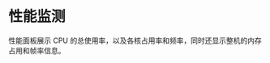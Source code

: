 # 性能监测

性能面板展示 CPU 的总使用率，以及各核占用率和频率，同时还显示整机的内存占用和帧率信息。

<CoreVideoPlayer videoSrc="https://ai-1258209752.cos.ap-shanghai.myqcloud.com/blog/TeamhelperDeveloperTools-%E6%80%A7%E8%83%BD%E7%9B%91%E6%B5%8B.mp4" description="TeamhelperDeveloperTools：性能监测"/>
